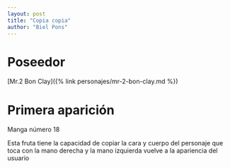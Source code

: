 ```yaml
---
layout: post
title: "Copia copia"
author: "Biel Pons"
---
```


# Poseedor

[Mr.2 Bon Clay]({% link personajes/mr-2-bon-clay.md %})

# Primera aparición

Manga número 18

Esta fruta tiene la capacidad de copiar la cara y cuerpo del personaje que toca con la mano derecha y la mano izquierda vuelve a la apariencia del usuario